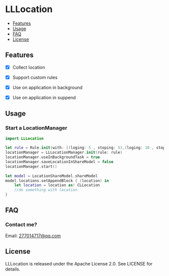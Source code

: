 # LLLocation
- [Features](#features)
- [Usage](#usage)
- [FAQ](#faq)
- [License](#license)

## Features

- [x] Collect location
- [x] Support custom rules
- [x] Use on application in background
- [x] Use on application in suppend


## Usage

### Start a LocationManager

```swift
import LLLocation
	
let rule = Rule.init(with: [(loging: 5 , stoping: 5),(loging: 10 , stoping: 10)]);
locationManager = LLLocationManager.init(rule: rule)
locationManager.useInBackgroundTask = true
locationManager.saveLocationInShareModel = false
locationManager.start()
        
let model = LocationShareModel.shareModel
model.locations.setAppendBlock { (location) in
	let location = location as! CLLocation
	//do something with location            
}
```

## FAQ

### Contact me?

Email: <277014717@qq.com>

## License

LLLocation is released under the Apache License 2.0. See LICENSE for details.

